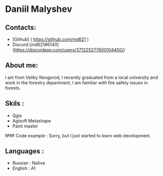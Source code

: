 # Daniil Malyshev

## Contacts:

* [Github] ( https://github.com/md621 )
* Discord [md621#6140] (https://discordapp.com/users/371225277600104450/)

## About me:

I am from Veliky Novgorod, I recently graduated from a local university and work in the forestry department, I am familiar with fire safety issues in forests.

## Skils :

* Qgis
* Agisoft Metashape 
* Paint master

№№ Code example : Sorry, but I just started to learn web development.

## Languages :
* Russian : Native 
* English : А1 

